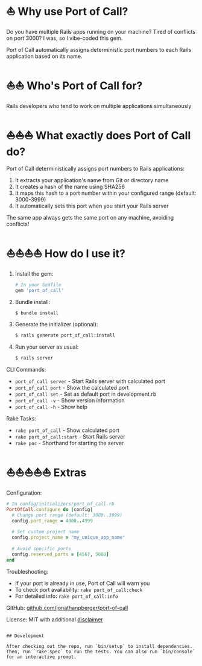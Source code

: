 ⛵️ Why use Port of Call?
=============================
Do you have multiple Rails apps running on your machine? Tired of conflicts on port 3000? I was, so I vibe-coded this gem.

Port of Call automatically assigns deterministic port numbers to each Rails application based on its name.

⛵️⛵️ Who's Port of Call for?
=============================
Rails developers who tend to work on multiple applications simultaneously

⛵️⛵️⛵️ What exactly does Port of Call do?
=============================
Port of Call deterministically assigns port numbers to Rails applications:

1. It extracts your application's name from Git or directory name
2. It creates a hash of the name using SHA256
3. It maps this hash to a port number within your configured range (default: 3000-3999)
4. It automatically sets this port when you start your Rails server

The same app always gets the same port on any machine, avoiding conflicts!

⛵️⛵️⛵️⛵️ How do I use it?
=============================
1. Install the gem:
   ```ruby
   # In your Gemfile
   gem 'port_of_call'
   ```

2. Bundle install:
   ```bash
   $ bundle install
   ```

3. Generate the initializer (optional):
   ```bash
   $ rails generate port_of_call:install
   ```

4. Run your server as usual:
   ```bash
   $ rails server
   ```

CLI Commands:
- `port_of_call server` - Start Rails server with calculated port
- `port_of_call port` - Show the calculated port
- `port_of_call set` - Set as default port in development.rb
- `port_of_call -v` - Show version information
- `port_of_call -h` - Show help

Rake Tasks:
- `rake port_of_call` - Show calculated port
- `rake port_of_call:start` - Start Rails server
- `rake poc` - Shorthand for starting the server

⛵️⛵️⛵️⛵️⛵️ Extras
=============================
Configuration:
```ruby
# In config/initializers/port_of_call.rb
PortOfCall.configure do |config|
  # Change port range (default: 3000..3999)
  config.port_range = 4000..4999
  
  # Set custom project name
  config.project_name = "my_unique_app_name"
  
  # Avoid specific ports
  config.reserved_ports = [4567, 5000]
end
```

Troubleshooting:
- If your port is already in use, Port of Call will warn you
- To check port availability: `rake port_of_call:check`
- For detailed info: `rake port_of_call:info`

GitHub: [github.com/jonathanpberger/port-of-call](https://github.com/jonathanpberger/port-of-call)

License: MIT with additional [disclaimer](LICENSE.txt)
```

## Development

After checking out the repo, run `bin/setup` to install dependencies. Then, run `rake spec` to run the tests. You can also run `bin/console` for an interactive prompt.